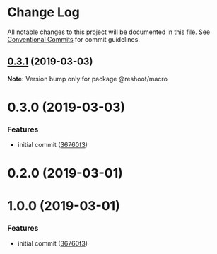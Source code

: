 # Change Log

All notable changes to this project will be documented in this file.
See [Conventional Commits](https://conventionalcommits.org) for commit guidelines.

## [0.3.1](https://github.com/billykwok/reshoot/packages/reshoot-macro/compare/@reshoot/macro@0.3.0...@reshoot/macro@0.3.1) (2019-03-03)

**Note:** Version bump only for package @reshoot/macro





# 0.3.0 (2019-03-03)


### Features

* initial commit ([36760f3](https://github.com/billykwok/reshoot/packages/reshoot-macro/commit/36760f3))





# 0.2.0 (2019-03-01)



# 1.0.0 (2019-03-01)


### Features

* initial commit ([36760f3](https://github.com/billykwok/reshoot/packages/reshoot-macro/commit/36760f3))
